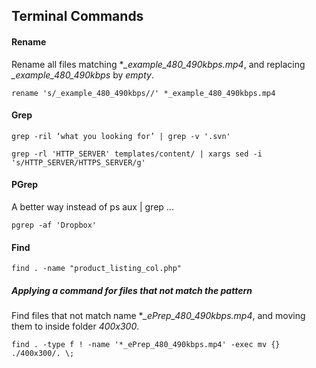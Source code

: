 ## Terminal Commands

#### Rename

Rename all files matching **_example_480_490kbps.mp4*, and replacing *_example_480_490kbps* by *empty*.

```rename 's/_example_480_490kbps//' *_example_480_490kbps.mp4```

#### Grep

```grep -ril ‘what you looking for’ | grep -v '.svn'```

```grep -rl 'HTTP_SERVER' templates/content/ | xargs sed -i 's/HTTP_SERVER/HTTPS_SERVER/g'```

#### PGrep
A better way instead of ps aux | grep ... 

```pgrep -af 'Dropbox'```

#### Find

```find . -name "product_listing_col.php"```


##### Applying a command for files that not match the pattern


Find files that not match name **_ePrep_480_490kbps.mp4*, and moving them to inside folder *400x300*.

```find . -type f ! -name '*_ePrep_480_490kbps.mp4' -exec mv {} ./400x300/. \;```
